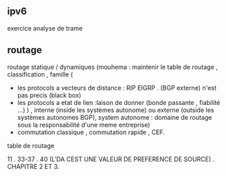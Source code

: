 ## ipv6
exercice analyse de trame 


## routage
routage statique  / dynamiques (mouhema : maintenir le table de routage , classification , 
famille (
- les protocols a vecteurs de distance : RIP EIGRP . (BGP externe) n'est pas precis (black box)
- les protocols a etat de lien :laison de donner (bonde passante , fiabilité ...)
) , interne (inside les systèmes autonome) ou externe (outside les systèmes autonomes BGP), system autonome : domaine de routage sous la responsabilité d'une meme entreprise)
- commutation classique , commutation rapide , CEF.

table de routage


11 . 33-37 . 40 (L'DA CEST UNE VALEUR DE PREFERENCE DE SOURCE) . CHAPITRE 2 ET 3.